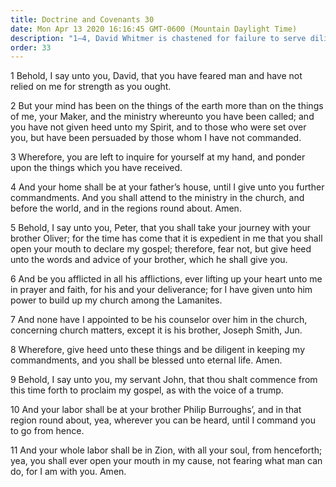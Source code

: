 ```yaml
---
title: Doctrine and Covenants 30
date: Mon Apr 13 2020 16:16:45 GMT-0600 (Mountain Daylight Time)
description: "1–4, David Whitmer is chastened for failure to serve diligently; 5–8, Peter Whitmer Jr. is to accompany Oliver Cowdery on a mission to the Lamanites; 9–11, John Whitmer is called to preach the gospel."
order: 33
---
```


1 Behold, I say unto you, David, that you have feared man and have not relied on me for strength as you ought.

2 But your mind has been on the things of the earth more than on the things of me, your Maker, and the ministry whereunto you have been called; and you have not given heed unto my Spirit, and to those who were set over you, but have been persuaded by those whom I have not commanded.

3 Wherefore, you are left to inquire for yourself at my hand, and ponder upon the things which you have received.

4 And your home shall be at your father’s house, until I give unto you further commandments. And you shall attend to the ministry in the church, and before the world, and in the regions round about. Amen.

5 Behold, I say unto you, Peter, that you shall take your journey with your brother Oliver; for the time has come that it is expedient in me that you shall open your mouth to declare my gospel; therefore, fear not, but give heed unto the words and advice of your brother, which he shall give you.

6 And be you afflicted in all his afflictions, ever lifting up your heart unto me in prayer and faith, for his and your deliverance; for I have given unto him power to build up my church among the Lamanites.

7 And none have I appointed to be his counselor over him in the church, concerning church matters, except it is his brother, Joseph Smith, Jun.

8 Wherefore, give heed unto these things and be diligent in keeping my commandments, and you shall be blessed unto eternal life. Amen.

9 Behold, I say unto you, my servant John, that thou shalt commence from this time forth to proclaim my gospel, as with the voice of a trump.

10 And your labor shall be at your brother Philip Burroughs’, and in that region round about, yea, wherever you can be heard, until I command you to go from hence.

11 And your whole labor shall be in Zion, with all your soul, from henceforth; yea, you shall ever open your mouth in my cause, not fearing what man can do, for I am with you. Amen.
